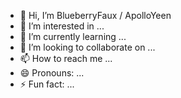 - 👋 Hi, I’m BlueberryFaux / ApolloYeen
- 👀 I’m interested in ...
- 🌱 I’m currently learning ...
- 💞️ I’m looking to collaborate on ...
- 📫 How to reach me ...
- 😄 Pronouns: ...
- ⚡ Fun fact: ...

<!---
Bluesberrys/Bluesberrys is a ✨ special ✨ repository because its `README.md` (this file) appears on your GitHub profile.
You can click the Preview link to take a look at your changes.
--->

